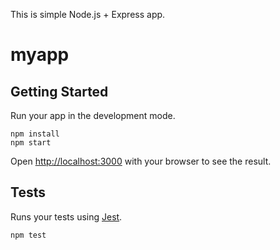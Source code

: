 This is simple Node.js + Express app.

# **myapp**

## Getting Started

Run your app in the development mode.

```
npm install
npm start
```

Open [http://localhost:3000](http://localhost:3000) with your browser to see the result.

## Tests

Runs your tests using [Jest](https://jestjs.io/).

```
npm test
```
